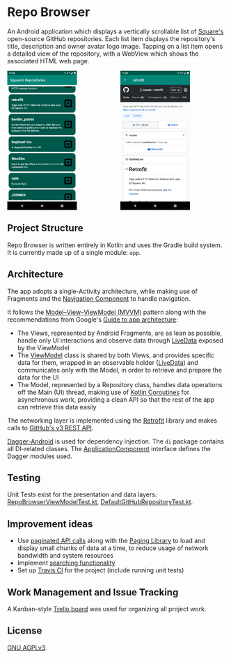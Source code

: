 # Repo Browser
An Android application which displays a vertically scrollable list of [Square's](https://square.github.io/) open-source GitHub repositories.
Each list item displays the repository's title, description and owner avatar logo image. Tapping on a list item opens a detailed view of the repository, with a WebView which shows the associated HTML web page.

<div>
  <img align="left" src="ssRepoList.png" alt="Repo list screenshot" height="320" width="160" style="margin-right:100px">
</div>

<div>
  <img align="center" src="ssRepoDetails.png" alt="Repo details screenshot" height="320" width="160">
</div>

## Project Structure
Repo Browser is written entirely in Kotlin and uses the Gradle build system. It is currently made up of a single module: `app`.

## Architecture
The app adopts a single-Activity architecture, while making use of Fragments and the [Navigation Component](https://developer.android.com/guide/navigation) to handle navigation.

It follows the [Model–View–ViewModel (MVVM)](https://en.wikipedia.org/wiki/Model%E2%80%93view%E2%80%93viewmodel) pattern along with the recommendations from Google's [Guide to app architecture](https://developer.android.com/jetpack/docs/guide):
* The Views, represented by Android Fragments, are as lean as possible, handle only UI interactions and observe data through [LiveData](https://developer.android.com/topic/libraries/architecture/livedata) exposed by the ViewModel
* The [ViewModel](https://developer.android.com/topic/libraries/architecture/viewmodel) class is shared by both Views, and provides specific data for them, wrapped in an observable holder ([LiveData](https://developer.android.com/topic/libraries/architecture/livedata)) and communicates only with the Model, in order to retrieve and prepare the data for the UI
* The Model, represented by a Repository class, handles data operations off the Main (UI) thread, making use of [Kotlin Coroutines](https://kotlinlang.org/docs/reference/coroutines-overview.html) for asynchronous work, providing a clean API so that the rest of the app can retrieve this data easily

The networking layer is implemented using the [Retrofit](https://square.github.io/retrofit/) library and makes calls to [GitHub's v3 REST API](https://developer.github.com/v3/).

[Dagger-Android](https://dagger.dev/dev-guide/android.html) is used for dependency injection. The `di` package contains all DI-related classes. The [ApplicationComponent](/app/src/main/java/com/mircea/repobrowser/di/ApplicationComponent.kt) interface defines the Dagger modules used.

## Testing
Unit Tests exist for the presentation and data layers: [RepoBrowserViewModelTest.kt](/app/src/test/java/com/mircea/repobrowser/presentation/RepoBrowserViewModelTest.kt), [DefaultGitHubRepositoryTest.kt](/app/src/test/java/com/mircea/repobrowser/data/DefaultGitHubRepositoryTest.kt).

## Improvement ideas
* Use [paginated API calls](https://developer.github.com/v3/#pagination) along with the [Paging Library](https://developer.android.com/topic/libraries/architecture/paging) to load and display small chunks of data at a time, to reduce usage of network bandwidth and system resources
* Implement [searching functionality](https://developer.github.com/v3/search/)
* Set up [Travis CI](https://travis-ci.org/) for the project (include running unit tests)

## Work Management and Issue Tracking
A Kanban-style [Trello board](https://trello.com/b/rzB4ILMM/repo-browser-app) was used for organizing all project work.

## License
[GNU AGPLv3](LICENSE).

